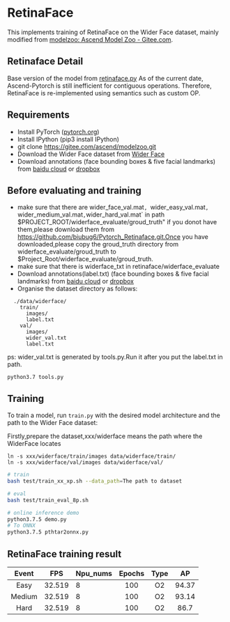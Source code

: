 # RetinaFace


This implements training of RetinaFace on the Wider Face dataset, mainly modified from [modelzoo: Ascend Model Zoo - Gitee.com](https://gitee.com/ascend/modelzoo/tree/master/contrib/PyTorch/Research/cv/image_object_detection/Pytorch_Retinaface).

## Retinaface Detail

Base version of the model from [retinaface.py](https://github.com/biubug6/Pytorch_Retinaface.git)
As of the current date, Ascend-Pytorch is still inefficient for contiguous operations. 
Therefore, RetinaFace is re-implemented using semantics such as custom OP.

## Requirements

- Install PyTorch ([pytorch.org](http://pytorch.org))
- Install IPython (pip3 install IPython)
- git clone https://gitee.com/ascend/modelzoo.git
- Download the Wider Face dataset from [Wider Face](http://shuoyang1213.me/WIDERFACE/)
- Download annotations (face bounding boxes & five facial landmarks) from [baidu cloud](https://pan.baidu.com/s/1Laby0EctfuJGgGMgRRgykA) or [dropbox](https://www.dropbox.com/s/7j70r3eeepe4r2g/retinaface_gt_v1.1.zip?dl=0)

## Before evaluating and training

- make sure that there are wider_face_val.mat`, `wider_easy_val.mat`, `wider_medium_val.mat`,`wider_hard_val.mat` in path $PROJECT_ROOT/widerface_evaluate/groud_truth" if you donot have them,please download them from https://github.com/biubug6/Pytorch_Retinaface.git.Once you have downloaded,please copy the groud_truth directory from widerface_evaluate/groud_truth to $Project_Root/widerface_evaluate/groud_truth.
- make sure that there is widerface_txt in retinaface/widerface_evaluate
- Download annotations(label.txt) (face bounding boxes & five facial landmarks) from [baidu cloud](https://pan.baidu.com/s/1Laby0EctfuJGgGMgRRgykA) or [dropbox](https://www.dropbox.com/s/7j70r3eeepe4r2g/retinaface_gt_v1.1.zip?dl=0)
- Organise the dataset directory as follows:

```Shell
  ./data/widerface/
    train/
      images/
      label.txt
    val/
      images/
      wider_val.txt
      label.txt
```
ps: wider_val.txt is generated by tools.py.Run it after you put the label.txt in path.
```
python3.7 tools.py
```
## Training 

To train a model, run `train.py` with the desired model architecture and the path to the Wider Face dataset:

Firstly,prepare the dataset,xxx/widerface means the path where the WiderFace locates
```
ln -s xxx/widerface/train/images data/widerface/train/
ln -s xxx/widerface/val/images data/widerface/val/
```
        
```bash
# train
bash test/train_xx_xp.sh --data_path=The path to dataset 

# eval
bash test/train_eval_8p.sh

# online inference demo 
python3.7.5 demo.py 
# To ONNX
python3.7.5 pthtar2onnx.py
```

## RetinaFace training result

| Event    | FPS       | Npu_nums| Epochs   | Type     | AP       |
| :------: | :------:  | :------ | :------: | :------: | :------: |
| Easy     | 32.519    | 8       | 100       | O2       | 94.37     |
| Medium   | 32.519    | 8       | 100       | O2       | 93.14    |      
| Hard     | 32.519    | 8       | 100       | O2       | 86.7     |

